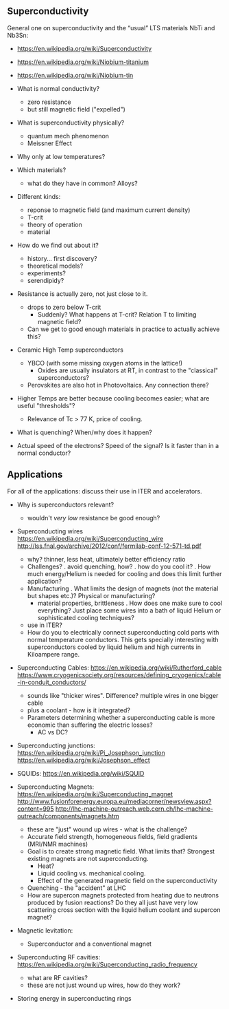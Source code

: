 Superconductivity
------------------------------------------------

General one on superconductivity and the “usual” LTS materials NbTi and Nb3Sn:
* https://en.wikipedia.org/wiki/Superconductivity
* https://en.wikipedia.org/wiki/Niobium-titanium
* https://en.wikipedia.org/wiki/Niobium-tin


* What is normal conductivity?
  - zero resistance
  - but still magnetic field ("expelled")
* What is superconductivity physically?
  - quantum mech phenomenon
  - Meissner Effect
* Why only at low temperatures?
* Which materials? 
  - what do they have in common? Alloys?
* Different kinds:
  - reponse to magnetic field (and maximum current density)
  - T-crit
  - theory of operation
  - material
* How do we find out about it?
  - history... first discovery?
  - theoretical models?
  - experiments?
  - serendipidy?
* Resistance is actually zero, not just close to it.
  - drops to zero below T-crit
    - Suddenly? What happens at T-crit? Relation T to limiting magnetic field?
  - Can we get to good enough materials in practice to actually achieve this?
* Ceramic High Temp superconductors
  - YBCO (with some missing oxygen atoms in the lattice!)
    - Oxides are usually insulators at RT, in contrast to the "classical" superconductors?
  - Perovskites are also hot in Photovoltaics. Any connection there?
* Higher Temps are better because cooling becomes easier;
  what are useful "thresholds"?
  - Relevance of Tc > 77 K, price of cooling.
* What is quenching? When/why does it happen?
* Actual speed of the electrons? Speed of the signal? Is it faster than in a normal conductor?

Applications
---------------------------------------------------
For all of the applications: discuss their use in ITER and accelerators.

* Why is superconductors relevant?
  - wouldn't *very low* resistance be good enough?

* Superconducting wires
    https://en.wikipedia.org/wiki/Superconducting_wire
    http://lss.fnal.gov/archive/2012/conf/fermilab-conf-12-571-td.pdf
  - why? thinner, less heat, ultimately better efficiency ratio
  - Challenges?
    . avoid quenching, how?
    . how do you cool it?
    . How much energy/Helium is needed for cooling and does this limit further application?
  - Manufacturing
    . What limits the design of magnets (not the material but shapes etc.)? Physical or manufacturing? 
       - material properties, brittleness
    . How does one make sure to cool everything? Just place some wires into a bath of liquid Helium or sophisticated cooling techniques?
  - use in ITER?
  - How do you to electrically connect superconducting cold parts with normal 
    temperature conductors. This gets specially interesting with superconductors 
    cooled by liquid helium and high currents in Kiloampere range.

* Superconducting Cables:
    https://en.wikipedia.org/wiki/Rutherford_cable
    https://www.cryogenicsociety.org/resources/defining_cryogenics/cable-in-conduit_conductors/
  - sounds like "thicker wires". Difference? 
    multiple wires in one bigger cable
  - plus a coolant - how is it integrated?
  - Parameters determining whether a superconducting cable is more economic than suffering the electric losses?
     - AC vs DC?

* Superconducting junctions:
   https://en.wikipedia.org/wiki/Pi_Josephson_junction
   https://en.wikipedia.org/wiki/Josephson_effect
   
* SQUIDs:
    https://en.wikipedia.org/wiki/SQUID
    
* Superconducting Magnets:
    https://en.wikipedia.org/wiki/Superconducting_magnet
    http://www.fusionforenergy.europa.eu/mediacorner/newsview.aspx?content=995
    http://lhc-machine-outreach.web.cern.ch/lhc-machine-outreach/components/magnets.htm
  - these are "just" wound up wires - what is the challenge?
  - Accurate field strength, homogeneous fields, field gradients (MRI/NMR machines)
  - Goal is to create strong magnetic field. What limits that? Strongest existing magnets are not superconducting.
    - Heat?
    - Liquid cooling vs. mechanical cooling.
    - Effect of the generated magnetic field on the superconductivity
  - Quenching - the "accident" at LHC
  - How are supercon magnets protected from heating due to neutrons produced 
    by fusion reactions? Do they all just have very low scattering cross section 
    with the liquid helium coolant and supercon magnet?

  
* Magnetic levitation:
  - Superconductor and a conventional magnet
  
* Superconducting RF cavities:
    https://en.wikipedia.org/wiki/Superconducting_radio_frequency
  - what are RF cavities?
  - these are not just wound up wires, how do they work?
 
 * Storing energy in superconducting rings
